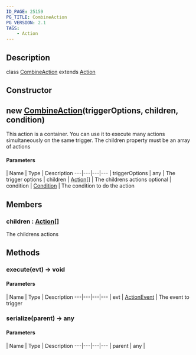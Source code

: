 ```yaml
---
ID_PAGE: 25159
PG_TITLE: CombineAction
PG_VERSION: 2.1
TAGS:
    - Action
---
```

## Description

class [CombineAction](/classes/2.5/CombineAction) extends [Action](/classes/2.5/Action)



## Constructor

## new [CombineAction](/classes/2.5/CombineAction)(triggerOptions, children, condition)

This action is a container. You can use it to execute many actions simultaneously on the same trigger. The children property must be an array of actions

#### Parameters
 | Name | Type | Description
---|---|---|---
 | triggerOptions | any |     The trigger options
 | children | [Action](/classes/2.5/Action)[] |     The childrens actions
optional | condition | [Condition](/classes/2.5/Condition) |     The condition to do the action
## Members

### children : [Action](/classes/2.5/Action)[]

The childrens actions

## Methods

### execute(evt) &rarr; void



#### Parameters
 | Name | Type | Description
---|---|---|---
 | evt | [ActionEvent](/classes/2.5/ActionEvent) |     The event to trigger

### serialize(parent) &rarr; any



#### Parameters
 | Name | Type | Description
---|---|---|---
 | parent | any |  

